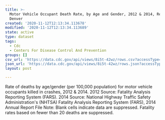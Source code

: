 ```yaml
---
title: >-
  Motor Vehicle Occupant Death Rate, by Age and Gender, 2012 & 2014, Region 8 -
  Denver
created: '2020-11-12T12:13:34.113678'
modified: '2020-11-12T12:13:34.113689'
state: active
type: dataset
tags:
  - Cdc
  - Centers For Disease Control And Prevention
groups: []
csv_url: 'https://data.cdc.gov/api/views/8i5t-42wz/rows.csv?accessType=DOWNLOAD'
json_url: 'https://data.cdc.gov/api/views/8i5t-42wz/rows.json?accessType=DOWNLOAD'
layout: post

---
```

Rate of deaths by age/gender (per 100,000 population) for motor vehicle occupants killed in crashes, 2012 & 2014. 2012 Source: Fatality Analysis Reporting System (FARS). 2014 Source: National Highway Traffic Safety Administration's (NHTSA) Fatality Analysis Reporting System (FARS), 2014 Annual Report File Note: Blank cells indicate data are suppressed. Fatality rates based on fewer than 20 deaths are suppressed.
